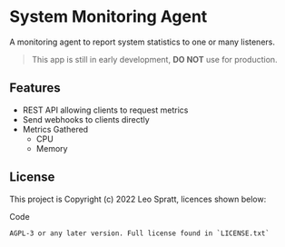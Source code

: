 # System Monitoring Agent
A monitoring agent to report system statistics to one or many listeners.

> This app is still in early development, **DO NOT** use for production.

## Features
- REST API allowing clients to request metrics
- Send webhooks to clients directly
- Metrics Gathered
  - CPU
  - Memory


## License
This project is Copyright (c) 2022 Leo Spratt, licences shown below:

Code

    AGPL-3 or any later version. Full license found in `LICENSE.txt`
